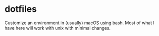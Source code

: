 # dotfiles
Customize an environment in (usually) macOS using bash. Most of what I have here
will work with unix with minimal changes.
